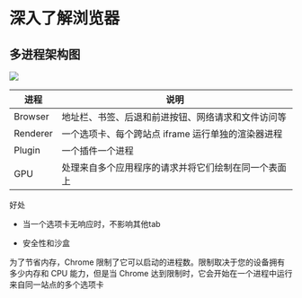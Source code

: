 # 深入了解浏览器

## 多进程架构图

![](./images/JvSL0B5q1DmZAKgRHj42.avif)

| 进程     | 说明                                                 |
| -------- | ---------------------------------------------------- |
| Browser  | 地址栏、书签、后退和前进按钮、网络请求和文件访问等   |
| Renderer | 一个选项卡、每个跨站点 iframe 运行单独的渲染器进程   |
| Plugin   | 一个插件一个进程                                     |
| GPU      | 处理来自多个应用程序的请求并将它们绘制在同一个表面上 |

好处

- 当一个选项卡无响应时，不影响其他tab

- 安全性和沙盒

为了节省内存，Chrome 限制了它可以启动的进程数。限制取决于您的设备拥有多少内存和 CPU 能力，但是当 Chrome 达到限制时，它会开始在一个进程中运行来自同一站点的多个选项卡
